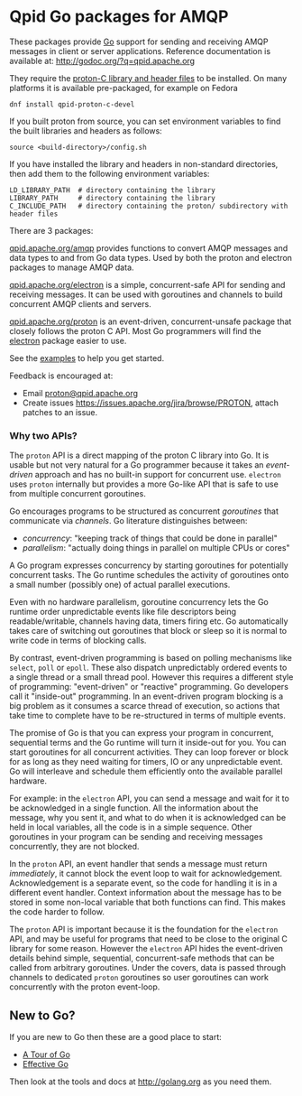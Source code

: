 # Qpid Go packages for AMQP

These packages provide [Go](http://golang.org) support for sending and receiving
AMQP messages in client or server applications. Reference documentation is
available at: <http://godoc.org/?q=qpid.apache.org>

They require the
[proton-C library and header files](http://qpid.apache.org/proton) to be
installed.  On many platforms it is available pre-packaged, for example on
Fedora

    dnf install qpid-proton-c-devel

If you built proton from source, you can set environment variables to find the
built libraries and headers as follows:

    source <build-directory>/config.sh

If you have installed the library and headers in non-standard directories, then
add them to the following environment variables:

    LD_LIBRARY_PATH  # directory containing the library
    LIBRARY_PATH     # directory containing the library
    C_INCLUDE_PATH   # directory containing the proton/ subdirectory with header files

There are 3 packages:

[qpid.apache.org/amqp](http://godoc.org/qpid.apache.org/amqp) provides functions
to convert AMQP messages and data types to and from Go data types.  Used by both
the proton and electron packages to manage AMQP data.

[qpid.apache.org/electron](http://godoc.org/qpid.apache.org/electron) is a
simple, concurrent-safe API for sending and receiving messages. It can be used
with goroutines and channels to build concurrent AMQP clients and servers.

[qpid.apache.org/proton](http://godoc.org/qpid.apache.org/proton) is an
event-driven, concurrent-unsafe package that closely follows the proton C
API. Most Go programmers will find the
[electron](http://godoc.org/qpid.apache.org/electron) package easier to use.

See the [examples](https://github.com/apache/qpid-proton/blob/master/examples/go/README.md)
to help you get started.

Feedback is encouraged at:

- Email <proton@qpid.apache.org>
- Create issues <https://issues.apache.org/jira/browse/PROTON>, attach patches to an issue.

### Why two APIs?

The `proton` API is a direct mapping of the proton C library into Go. It is
usable but not very natural for a Go programmer because it takes an
*event-driven* approach and has no built-in support for concurrent
use. `electron` uses `proton` internally but provides a more Go-like API that is
safe to use from multiple concurrent goroutines.

Go encourages programs to be structured as concurrent *goroutines* that
communicate via *channels*. Go literature distinguishes between:

- *concurrency*: "keeping track of things that could be done in parallel"
- *parallelism*: "actually doing things in parallel on multiple CPUs or cores"

A Go program expresses concurrency by starting goroutines for potentially
concurrent tasks. The Go runtime schedules the activity of goroutines onto a
small number (possibly one) of actual parallel executions.

Even with no hardware parallelism, goroutine concurrency lets the Go runtime
order unpredictable events like file descriptors being readable/writable,
channels having data, timers firing etc. Go automatically takes care of
switching out goroutines that block or sleep so it is normal to write code in
terms of blocking calls.

By contrast, event-driven programming is based on polling mechanisms like
`select`, `poll` or `epoll`. These also dispatch unpredictably ordered events to
a single thread or a small thread pool. However this requires a different style
of programming: "event-driven" or "reactive" programming. Go developers call it
"inside-out" programming.  In an event-driven program blocking is a big problem
as it consumes a scarce thread of execution, so actions that take time to
complete have to be re-structured in terms of multiple events.

The promise of Go is that you can express your program in concurrent, sequential
terms and the Go runtime will turn it inside-out for you. You can start
goroutines for all concurrent activities. They can loop forever or block for as
long as they need waiting for timers, IO or any unpredictable event. Go will
interleave and schedule them efficiently onto the available parallel hardware.

For example: in the `electron` API, you can send a message and wait for it to be
acknowledged in a single function. All the information about the message, why
you sent it, and what to do when it is acknowledged can be held in local
variables, all the code is in a simple sequence. Other goroutines in your
program can be sending and receiving messages concurrently, they are not
blocked.

In the `proton` API, an event handler that sends a message must return
*immediately*, it cannot block the event loop to wait for
acknowledgement. Acknowledgement is a separate event, so the code for handling
it is in a different event handler. Context information about the message has to
be stored in some non-local variable that both functions can find. This makes
the code harder to follow.

The `proton` API is important because it is the foundation for the `electron`
API, and may be useful for programs that need to be close to the original C
library for some reason. However the `electron` API hides the event-driven
details behind simple, sequential, concurrent-safe methods that can be called
from arbitrary goroutines. Under the covers, data is passed through channels to
dedicated `proton` goroutines so user goroutines can work concurrently with the
proton event-loop.

## New to Go?

If you are new to Go then these are a good place to start:

- [A Tour of Go](http://tour.golang.org)
- [Effective Go](http://golang.org/doc/effective_go.html)

Then look at the tools and docs at <http://golang.org> as you need them.
